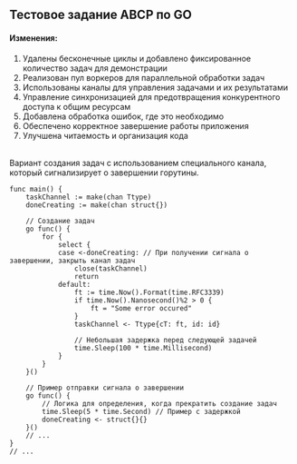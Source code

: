 ## Тестовое задание ABCP по GO 
#### Изменения:

1. Удалены бесконечные циклы и добавлено фиксированное количество задач для демонстрации
2. Реализован пул воркеров для параллельной обработки задач
3. Использованы каналы для управления задачами и их результатами
4. Управление синхронизацией для предотвращения конкурентного доступа к общим ресурсам
5. Добавлена обработка ошибок, где это необходимо
6. Обеспечено корректное завершение работы приложения
7. Улучшена читаемость и организация кода
<br><br>

Вариант создания задач с использованием специального канала, который сигнализирует о завершении горутины.

```
func main() {
	taskChannel := make(chan Ttype)
	doneCreating := make(chan struct{})

	// Создание задач
	go func() {
		for {
			select {
			case <-doneCreating: // При получении сигнала о завершении, закрыть канал задач
				close(taskChannel)
				return
			default:
				ft := time.Now().Format(time.RFC3339)
				if time.Now().Nanosecond()%2 > 0 {
					ft = "Some error occured"
				}
				taskChannel <- Ttype{cT: ft, id: id}

				// Небольшая задержка перед следующей задачей
				time.Sleep(100 * time.Millisecond)
			}
		}
	}()

	// Пример отправки сигнала о завершении 
	go func() {
		// Логика для определения, когда прекратить создание задач
		time.Sleep(5 * time.Second) // Пример с задержкой
		doneCreating <- struct{}{}
	}()
    // ...
}
// ...
```